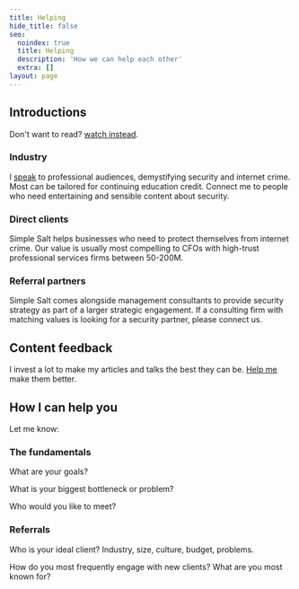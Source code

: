 ```yaml
---
title: Helping
hide_title: false
seo:
  noindex: true
  title: Helping
  description: 'How we can help each other'
  extra: []
layout: page
---
```



## Introductions

Don't want to read? [watch instead](https://share.descript.com/view/4vY0XRtMzYx).

### Industry

I [speak](/speaking/) to professional audiences, demystifying security and internet crime. Most can be tailored for continuing education credit. Connect me to people who need entertaining and sensible content about security.

### Direct clients

Simple Salt helps businesses who need to protect themselves from internet crime. Our value is usually most compelling to CFOs with high-trust professional services firms between 50-200M.

### Referral partners

Simple Salt comes alongside management consultants to provide security strategy as part of a larger strategic engagement. If a consulting firm with matching values is looking for a security partner, please connect us.

## Content feedback

I invest a lot to make my articles and talks the best they can be. [Help me](/help-content) make them better.

## How I can help you

Let me know:

### The fundamentals

What are your goals?

What is your biggest bottleneck or problem?

Who would you like to meet?

### Referrals

Who is your ideal client? Industry, size, culture, budget, problems.

How do you most frequently engage with new clients? What are you most known for?
